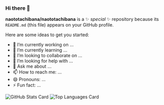 ### Hi there 👋


**naototachibana/naototachibana** is a ✨ _special_ ✨ repository because its `README.md` (this file) appears on your GitHub profile.

Here are some ideas to get you started:

- 🔭 I’m currently working on ...
- 🌱 I’m currently learning ...
- 👯 I’m looking to collaborate on ...
- 🤔 I’m looking for help with ...
- 💬 Ask me about ...
- 📫 How to reach me: ...
- 😄 Pronouns: ...
- ⚡ Fun fact: ...

![GitHub Stats Card](https://github-readme-stats.vercel.app/api?username=naototachibana)
![Top Languages Card](https://github-readme-stats.vercel.app/api/top-langs/?username=naototachibana)
